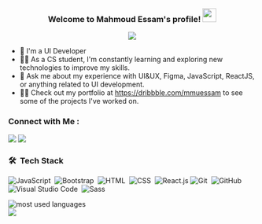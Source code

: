

<h3 align="center">
Welcome to 
Mahmoud Essam's profile!
  <img src="https://media.giphy.com/media/hvRJCLFzcasrR4ia7z/giphy.gif" width="28">
</h3>

<!-- Typing SVG by DenverCoder1 - https://github.com/DenverCoder1/readme-typing-svg -->
<p align="center">
  <a href="https://github.com/DenverCoder1/readme-typing-svg"><img src="https://readme-typing-svg.herokuapp.com/?lines=UI%20Developer;Always%20learning%20new%20things&font=Fira%20Code&center=true&width=440&height=45&color=f75c7e&vCenter=true&size=22"></a>
</p> 

- 🏢 I'm a  UI Developer
- 👨‍💻 As a CS student, I'm constantly learning and exploring new technologies to improve my skills.
- 💬 Ask me about my experience with UI&UX, Figma, JavaScript, ReactJS, or anything related to UI development.
- 👨‍💻 Check out my portfolio at https://dribbble.com/mmuessam to see some of the projects I've worked on.


### Connect with Me :

<a href="https://www.linkedin.com/in/mmuessam/" target="_blank"><img src="https://img.shields.io/badge/-Mahmoud%20Essam-0077B5?style=for-the-badge&logo=Linkedin&logoColor=white"/></a>
<a href="https://t.me/Mmuessam" target="_blank"><img src="https://img.shields.io/badge/-Mahmoud%20Essam-0077B5?style=for-the-badge&logo=Telegram&logoColor=white"/></a>
### 🛠 &nbsp;Tech Stack
![JavaScript](https://img.shields.io/badge/-JavaScript-05122A?style=flat&logo=javascript)&nbsp;
![Bootstrap](https://img.shields.io/badge/-Bootstrap-05122A?style=flat&logo=bootstrap&logoColor=563D7C)&nbsp;
![HTML](https://img.shields.io/badge/-HTML-05122A?style=flat&logo=HTML5)&nbsp;
![CSS](https://img.shields.io/badge/-CSS-05122A?style=flat&logo=CSS3&logoColor=1572B6)&nbsp;
![React.js](https://img.shields.io/badge/-React-05122A?style=flat&logo=react)
![Git](https://img.shields.io/badge/-Git-05122A?style=flat&logo=git)&nbsp;
![GitHub](https://img.shields.io/badge/-GitHub-05122A?style=flat&logo=github)&nbsp;
![Visual Studio Code](https://img.shields.io/badge/-Visual%20Studio%20Code-05122A?style=flat&logo=visual-studio-code&logoColor=007ACC)&nbsp;
![Sass](https://img.shields.io/badge/-Sass-05122A?style=flat&logo=sass)&nbsp;




<img align="left" src="https://github-readme-stats.vercel.app/api/top-langs?username=mmuessam&show_icons=true&locale=en&layout=compact&theme=radical" alt="most used languages" />
<br>
<a href="https://komarev.com/ghpvc/?username=mmuessam&style=for-the-badge">
    <img src="https://komarev.com/ghpvc/?username=mmuessam&style=for-the-badge">
</a>
